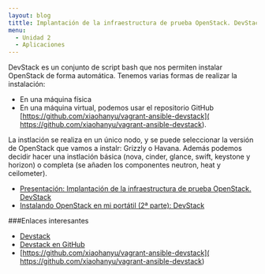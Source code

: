 ```yaml
---
layout: blog
tittle: Implantación de la infraestructura de prueba OpenStack. DevStack
menu:
  - Unidad 2
  - Aplicaciones
---
```


DevStack es un conjunto de script bash que nos permiten instalar OpenStack de forma automática. Tenemos varias formas de realizar la instalación:

* En una máquina física
* En una máquina virtual, podemos usar el repositorio GitHub [https://github.com/xiaohanyu/vagrant-ansible-devstack]( https://github.com/xiaohanyu/vagrant-ansible-devstack).

La instlación se realiza en un único nodo, y se puede seleccionar la versión de OpenStack que vamos a instalr: Grizzly o Havana.
Además podemos decidir hacer una instlación básica (nova, cinder, glance, swift, keystone y horizon) o completa (se añaden los componentes neutron, heat y ceilometer).

* [Presentación: Implantación de la infraestructura de prueba OpenStack. DevStack](presentacion_devstack)
* [Instalando OpenStack en mi portátil (2ª parte): DevStack](http://www.josedomingo.org/pledin/2014/03/instalando-openstack-en-mi-portatil-2a-parte-devstack/)

###Enlaces interesantes

* [Devstack](http://devstack.org/)
* [Devstack en GitHub](https://github.com/openstack-dev/devstack)
* [https://github.com/xiaohanyu/vagrant-ansible-devstack]( https://github.com/xiaohanyu/vagrant-ansible-devstack)

